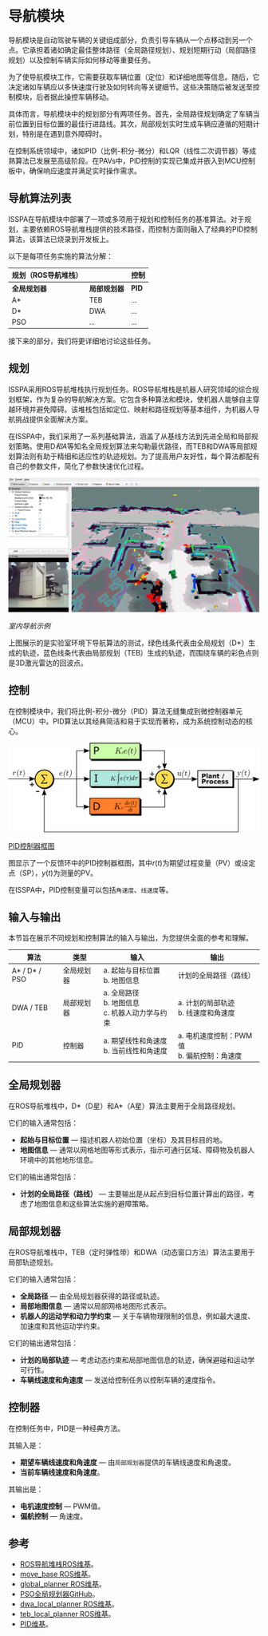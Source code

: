 # 导航模块

导航模块是自动驾驶车辆的关键组成部分，负责引导车辆从一个点移动到另一个点。它承担着诸如确定最佳整体路径（全局路径规划）、规划短期行动（局部路径规划）以及控制车辆实际如何移动等重要任务。

为了使导航模块工作，它需要获取车辆位置（定位）和详细地图等信息。随后，它决定诸如车辆应以多快速度行驶及如何转向等关键细节。这些决策随后被发送至控制模块，后者据此操控车辆移动。

具体而言，导航模块中的规划部分有两项任务。首先，全局路径规划确定了车辆当前位置到目标位置的最佳行进路线。其次，局部规划实时生成车辆应遵循的短期计划，特别是在遇到意外障碍时。

在控制系统领域中，诸如PID（比例-积分-微分）和LQR（线性二次调节器）等成熟算法已发展至高级阶段。在PAVs中，PID控制的实现已集成并嵌入到MCU控制板中，确保响应速度并满足实时操作需求。

## 导航算法列表

ISSPA在导航模块中部署了一项或多项用于规划和控制任务的基准算法。对于规划，主要依赖ROS导航堆栈提供的技术路径，而控制方面则融入了经典的PID控制算法，该算法已烧录到开发板上。

以下是每项任务实施的算法分解：

| 规划（ROS导航堆栈）|        | 控制 |
|-----------------|--------|---------|
| **全局规划器**          | **局部规划器** | **PID** |
| A*                | TEB     | ...     |
| D*                | DWA     | ...     |
| PSO               | ...    | ...     |

接下来的部分，我们将更详细地讨论这些任务。

## 规划

ISSPA采用ROS导航堆栈执行规划任务。ROS导航堆栈是机器人研究领域的综合规划框架，作为复杂的导航解决方案。它包含多种算法和模块，使机器人能够自主穿越环境并避免障碍。该堆栈包括如定位、映射和路径规划等基本组件，为机器人导航挑战提供全面解决方案。

在ISSPA中，我们采用了一系列基础算法，涵盖了从基线方法到先进全局和局部规划策略。使用D*和A*等知名全局规划算法来勾勒最优路径，而TEB和DWA等局部规划算法则有助于精细和适应性的轨迹规划。为了提高用户友好性，每个算法都配有自己的参数文件，简化了参数快速优化过程。

![./imgs/indoor_navigation_demo.png](./imgs/indoor_navigation_demo.png)

*室内导航示例*

上图展示的是实验室环境下导航算法的测试，绿色线条代表由全局规划（D*）生成的轨迹，蓝色线条代表由局部规划（TEB）生成的轨迹，而围绕车辆的彩色点则是3D激光雷达的回波点。

## 控制

在控制模块中，我们将比例-积分-微分（PID）算法无缝集成到微控制器单元（MCU）中。PID算法以其经典简洁和易于实现而著称，成为系统控制动态的核心。

![./imgs/PID_wiki.png](./imgs/PID_wiki.png)

[PID控制器框图](https://en.wikipedia.org/wiki/Proportional%E2%80%93integral%E2%80%93derivative_controller)

图显示了一个反馈环中的PID控制器框图，其中$r(t)$为期望过程变量（PV）或设定点（SP），$y(t)$为测量的PV。

在ISSPA中，PID控制变量可以包括`角速度`、`线速度`等。

## 输入与输出

本节旨在展示不同规划和控制算法的输入与输出，为您提供全面的参考和理解。

| 算法       | 类型            | 输入                                      | 输出                                   |
|------------|-----------------|---------------------------------------------|-------------------------------------------|
| A* / D* / PSO | 全局规划器 | a. 起始与目标位置<br>b. 地图信息 | 计划的全局路径（路线）               |
| DWA / TEB  | 局部规划器   | a. 全局路径<br>b. 地图信息<br>c. 机器人动力学与约束 | a. 计划的局部轨迹<br>b. 线速度和角速度 |
| PID        | 控制器      | a. 期望线性和角速度<br>b. 当前线性和角速度 | a. 电机速度控制：PWM值<br>b. 偏航控制：角速度 |

## 全局规划器

在ROS导航堆栈中，D*（D星）和A*（A星）算法主要用于全局路径规划。

它们的输入通常包括：
- **起始与目标位置** — 描述机器人初始位置（坐标）及其目标目的地。
- **地图信息** — 通常以网格地图等形式表示，指示可通行区域、障碍物及机器人环境中的其他地形信息。

它们的输出通常包括：
- **计划的全局路径（路线）** — 主要输出是从起点到目标位置计算出的路径，考虑了地图信息和这些算法实施的避障策略。

## 局部规划器

在ROS导航堆栈中，TEB（定时弹性带）和DWA（动态窗口方法）算法主要用于局部轨迹规划。

它们的输入通常包括：
- **全局路径** — 由全局规划器获得的路径或轨迹。
- **局部地图信息** — 通常以局部网格地图形式表示。
- **机器人的运动学和动力学约束** — 关于车辆物理限制的信息，例如最大速度、加速度和其他运动学约束。

它们的输出通常包括：
- **计划的局部轨迹** — 考虑动态约束和局部地图信息的轨迹，确保避碰和运动学可行性。
- **车辆线速度和角速度** — 发送给控制任务以控制车辆的速度指令。

## 控制器

在控制任务中，PID是一种经典方法。

其输入是：
- **期望车辆线速度和角速度** — 由`局部规划器`提供的车辆线速度和角速度。
- **当前车辆线速度和角速度**。

其输出是：
- **电机速度控制** — PWM值。
- **偏航控制** — 角速度。

## 参考

- [ROS导航堆栈ROS维基](https://wiki.ros.org/navigation)。
- [move_base ROS维基](https://wiki.ros.org/move_base)。
- [global_planner ROS维基](https://wiki.ros.org/global_planner)。
- [PSO全局规划器GitHub](https://github.com/JZX-MY/pso_global_planner)。
- [dwa_local_planner ROS维基](https://wiki.ros.org/dwa_local_planner)。
- [teb_local_planner ROS维基](https://wiki.ros.org/teb_local_planner)。
- [PID维基](https://en.wikipedia.org/wiki/Proportional%E2%80%93integral%E2%80%93derivative_controller)。